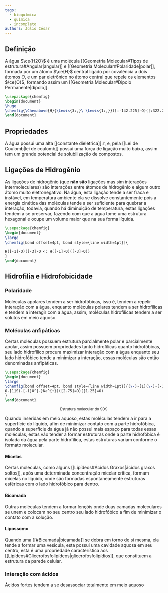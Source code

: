 ```yaml
---
tags:
  - bioquímica
  - química
  - incompleto
authors: Júlio César
---
```

## Definição

A água $\ce{H2O}$ é uma molécula [[Geometria Molecular#Tipos de estrutura#Angular|angular]] e [[Geometria Molecular#Polaridade|polar]], formada por um átomo $\ce{H}$ central ligado por covalência a dois átomos $O$,  e um par eletrônico no átomo central que repele os elementos $\ce{O}$, formando assim um [[Geometria Molecular#Dipolo Permanente|dipolo]].

```tikz
\usepackage{chemfig}
\begin{document}
\huge
\chemfig{\Chemabove{H}{\Lewis{3:,}\ \Lewis{1:,}}([:-142.225]-O)([:322.225]-O)}
\end{document}
```
## Propriedades

A água possui uma alta [[constante dielétrica]] $\epsilon$, e, pela [[Lei de Coulomb|lei de coulomb]] possui uma força de ligação muito baixa, assim tem um grande potencial de solubilização de compostos.
## Ligações de Hidrogênio

As ligações de hidrogênio (que **não são** ligações mas sim interações intermoleculares) são interações entre átomos de hidrogênio e algum outro átomo muito eletronegativo.
Na água, esta ligação tende a ser fraca e instável, em temperatura ambiente ela se dissolve constantemente pois a energia cinética das moléculas tende a ser suficiente para quebrar a interação, todavia, quando há diminuição de temperatura, estas ligações tendem a se preservar, fazendo com que a água tome uma estrutura hexagonal e ocupe um volume maior que na sua forma líquida.

```tikz
\usepackage{chemfig}
\begin{document}
\large
\chemfig[bond offset=4pt, bond style={line width=1pt}]{

H([-1]-O)([-3]-O <: H([-1]-O)([-3]-O))
}
\end{document}
```
## Hidrofilia e Hidrofobicidade
### Polaridade
Moléculas apolares tendem a ser hidrofóbicas, isso é, tendem a repelir interação com a água, enquanto moléculas polares tendem a ser hidrofílicas e tendem a interagir com a água, assim, moléculas hidrofílicas tendem a ser solutos em meio aquoso. 
### Moléculas anfipáticas
Certas moléculas possuem estrutura parcialmente polar e parcialmente apolar, assim possuem propriedades tanto hidrofílicas quanto hidrofóbicas, seu lado hidrofílico procura maximizar interação com a água enquanto seu lado hidrofóbico tende a minimizar a interação, essas moléculas são então denominadas anfipáticas.

```tikz
\usepackage{chemfig}
\begin{document}
\large
\chemfig[bond offset=4pt, bond style={line width=1pt}]{(\-)-[1](\-)-[-1](\-)-[1](\-)-[-1](\-)-[1](\-)-[-1](\-)-[1](\-)-[-1](\-)-[1](\-)-[-1](\-)-[1](\-)-[-1]
O-[1]S(-[-1]O^{-}Na^{+})([2.75]=O)([1.25]=O)
}
\end{document}
```

<center><sup>Estrutura molecular do SDS</sup></center>

Quando inseridas em meio aquoso, estas moléculas tendem a ir para a superfície do líquido, afim de minimizar contato com a parte hidrofóbica, quando a superfície da água já não possui mais espaço para todas essas moléculas, estas vão tender a formar estruturas onde a parte hidrofóbica é isolada da água pela parte hidrofílica, estas estruturas variam conforme o formato molecular.
#### Micelas
Certas moléculas, como alguns [[Lipídeos#Ácidos Graxos|ácidos graxos soltos]], após uma determinada concentração micelar crítica, formam micelas no líquido, onde são formadas espontaneamente estruturas esféricas com o lado hidrofóbico para dentro.
#### Bicamada
Outras moléculas tendem a formar lençóis onde duas camadas moleculares se unem e colocam no seu centro seu lado hidrofóbico a fim de minimizar o contato com a solução.
#### Lipossomo
Quando uma [[#Bicamada|bicamada]] se dobra em torno de si mesma, ela tende a formar uma vesícula, esta possui uma cavidade aquosa em seu centro, esta é uma propriedade característica aos [[Lipídeos#Glicerofosfolipídeos|glicerofosfolipídios]], que constituem a estrutura da parede celular.
### Interação com ácidos
Ácidos fortes tendem a se desassociar totalmente em meio aquoso